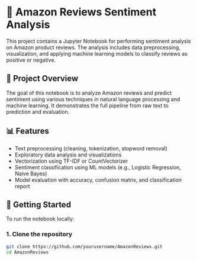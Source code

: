 # 🛒 Amazon Reviews Sentiment Analysis

This project contains a Jupyter Notebook for performing sentiment analysis on Amazon product reviews. The analysis includes data preprocessing, visualization, and applying machine learning models to classify reviews as positive or negative.

## 📌 Project Overview

The goal of this notebook is to analyze Amazon reviews and predict sentiment using various techniques in natural language processing and machine learning. It demonstrates the full pipeline from raw text to prediction and evaluation.

## 📊 Features

- Text preprocessing (cleaning, tokenization, stopword removal)
- Exploratory data analysis and visualizations
- Vectorization using TF-IDF or CountVectorizer
- Sentiment classification using ML models (e.g., Logistic Regression, Naive Bayes)
- Model evaluation with accuracy, confusion matrix, and classification report

## 🚀 Getting Started

To run the notebook locally:

### 1. Clone the repository

```bash
git clone https://github.com/yourusername/AmazonReviews.git
cd AmazonReviews
